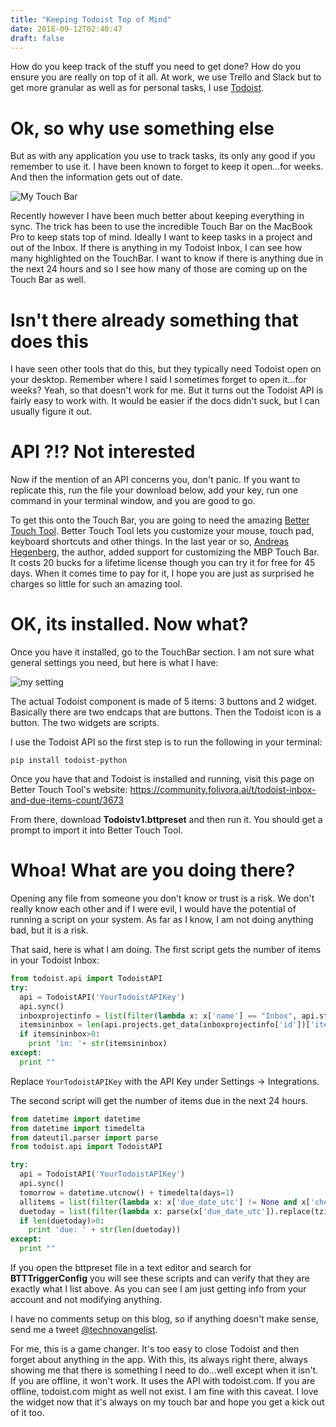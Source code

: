 ```yaml
---
title: "Keeping Todoist Top of Mind"
date: 2018-09-12T02:40:47
draft: false
---
```

How do you keep track of the stuff you need to get done? How do you ensure you are really on top of it all. At work, we use Trello and Slack but to get more granular as well as for personal tasks, I use [Todoist](https://todoist.com).

# Ok, so why use something else

But as with any application you use to track tasks, its only any good if you remember to use it. I have been known to forget to keep it open...for weeks. And then the information gets out of date.

![My Touch Bar](/images/mytouchbar.png)

Recently however I have been much better about keeping everything in sync. The trick has been to use the incredible Touch Bar on the MacBook Pro to keep stats top of mind. Ideally I want to keep tasks in a project and out of the Inbox. If there is anything in my Todoist Inbox, I can see how many highlighted on the TouchBar. I want to know if there is anything due in the next 24 hours and so I see how many of those are coming up on the Touch Bar as well.

# Isn't there already something that does this

I have seen other tools that do this, but they typically need Todoist open on your desktop. Remember where I said I sometimes forget to open it...for weeks? Yeah, so that doesn't work for me. But it turns out the Todoist API is fairly easy to work with. It would be easier if the docs didn't suck, but I can usually figure it out.

# API ?!? Not interested

Now if the mention of an API concerns you, don't panic. If you want to replicate this, run the file your download below, add your key, run one command in your terminal window, and you are good to go.

To get this onto the Touch Bar, you are going to need the amazing [Better Touch Tool](https://folivora.ai/). Better Touch Tool lets you customize your mouse, touch pad, keyboard shortcuts and other things. In the last year or so, [Andreas Hegenberg](https://twitter.com/folivora_ai?lang=en), the author, added support for customizing the MBP Touch Bar. It costs 20 bucks for a lifetime license though you can try it for free for 45 days. When it comes time to pay for it, I hope you are just as surprised he charges so little for such an amazing tool.

# OK, its installed. Now what?

Once you have it installed, go to the TouchBar section. I am not sure what general settings you need, but here is what I have:


![my setting](/images/bttsettings.png)

The actual Todoist component is made of 5 items: 3 buttons and 2 widget. Basically there are two endcaps that are buttons. Then the Todoist icon is a button. The two widgets are scripts.

I use the Todoist API so the first step is to run the following in your terminal:

```
pip install todoist-python
```

Once you have that and Todoist is installed and running, visit this page on Better Touch Tool's website: https://community.folivora.ai/t/todoist-inbox-and-due-items-count/3673

From there, download **Todoistv1.bttpreset** and then run it. You should get a prompt to import it into Better Touch Tool. 

# Whoa! What are you doing there?

Opening any file from someone you don't know or trust is a risk. We don't really know each other and if I were evil, I would have the potential of running a script on your system. As far as I know, I am not doing anything bad, but it is a risk.

That said, here is what I am doing. The first script gets the number of items in your Todoist Inbox:

```python
from todoist.api import TodoistAPI
try:
  api = TodoistAPI('YourTodoistAPIKey')
  api.sync()
  inboxprojectinfo = list(filter(lambda x: x['name'] == "Inbox", api.state['projects']))[0]
  itemsininbox = len(api.projects.get_data(inboxprojectinfo['id'])['items'])
  if itemsininbox>0:
    print 'in: '+ str(itemsininbox)
except:
  print ""
```

Replace `YourTodoistAPIKey` with the API Key under Settings -> Integrations. 

The second script will get the number of items due in the next 24 hours.

```python
from datetime import datetime
from datetime import timedelta
from dateutil.parser import parse
from todoist.api import TodoistAPI

try:
  api = TodoistAPI('YourTodoistAPIKey')
  api.sync()
  tomorrow = datetime.utcnow() + timedelta(days=1)
  allitems = list(filter(lambda x: x['due_date_utc'] != None and x['checked'] == 0,  api.state['items']))
  duetoday = list(filter(lambda x: parse(x['due_date_utc']).replace(tzinfo=None)< tomorrow, allitems))
  if len(duetoday)>0:
    print 'due: ' + str(len(duetoday))
except:
  print ""
  ```

If you open the bttpreset file in a text editor and search for **BTTTriggerConfig** you will see these scripts and can verify that they are exactly what I list above. As you can see I am just getting info from your account and not modifying anything.

I have no comments setup on this blog, so if anything doesn't make sense, send me a tweet [@technovangelist](https://twitter.com/technovangelist).

For me, this is a game changer. It's too easy to close Todoist and then forget about anything in the app. With this, its always right there, always showing me that there is something I need to do...well except when it isn't. If you are offline, it won't work. It uses the API with todoist.com. If you are offline, todoist.com might as well not exist. I am fine with this caveat. I love the widget now that it's always on my touch bar and hope you get a kick out of it too. 